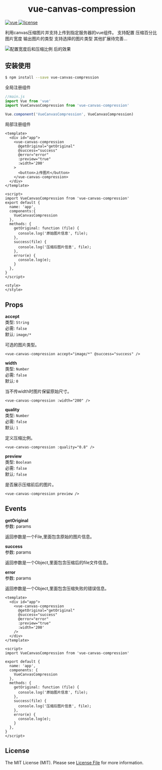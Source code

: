 
<h1 align="center">vue-canvas-compression</h1>

<p>
  <a href="https://github.com/vuejs/vue">
    <img src="https://img.shields.io/badge/vue-2.5.21-brightgreen.svg" alt="vue">
  </a>

  <a href="https://github.com/GavinZhuLei/vue-form-making/blob/master/LICENSE">
    <img src="https://img.shields.io/github/license/GavinZhulei/vue-form-making" alt="license">
  </a>

</p>


利用canvas压缩图片并支持上传到指定服务器的vue组件。
支持配置
  压缩百分比
  图片宽度
  输出图片的类型
  支持选择的图片类型
  其他扩展待完善...

![配置宽度后和压缩比例 后的效果](https://img-blog.csdnimg.cn/40cbb2f019ef49fe88c223e297e27a90.jpeg#pic_center)


## 安装使用

```bash
$ npm install --save vue-canvas-compression
```

全局注册组件

```javascript
//main.js
import Vue from 'vue'
import VueCanvasCompression from 'vue-canvas-compression'

Vue.component('VueCanvasCompression', VueCanvasCompression)
```

局部注册组件

```vue
<template>
  <div id="app">
    <vue-canvas-compression
      @getOriginal="getOriginal"
      @success="success"
      @error="error"
      :preview="true"
      :width='200'
    >
      <button>上传图片</button>
    </vue-canvas-compression>
  </div>
</template>

<script>
import VueCanvasCompression from 'vue-canvas-compression'
export default {
  name: 'app',
  components:{
    VueCanvasCompression
  },
  methods: {
    getOriginal: function (file) {
      console.log('原始图片信息', file);
    },
    success(file) {
      console.log('压缩后图片信息', file);
    },
    error(e) {
      console.log(e);
    }
  },
}
</script>

<style>
</style>

```


## Props
**accept**<br/>
类型: `String`<br/>必需: `false`<br/>默认: `image/*`

可选的图片类型。

```vue
<vue-canvas-compression accept="image/*" @success="success" />
```

**width**<br/>
类型: `Number`<br/>必需: `false`<br/>默认: `0`

当不传width时图片保留原始尺寸。


```vue
<vue-canvas-compression :width="200" />
```

**quality**<br/>
类型: `Number`<br/>必需: `false`<br/>默认: `1`

定义压缩比例。

```vue
<vue-canvas-compression :quality="0.8" />
```

**preview**<br/>
类型: `Boolean`<br/>
必需: `false`<br/>
默认: `false`

是否展示压缩前后的图片。

```vue
<vue-canvas-compression preview />
```


## Events
**getOriginal**<br/>
参数: params<br/>

返回参数是一个File,里面包含原始的图片信息。  

**success**<br/>
参数: params<br/>

返回参数是一个Object,里面包含压缩后的file文件信息。  

**error**<br/>
参数: params<br/>

返回参数是一个Object,里面包含压缩失败的错误信息。  

```vue
<template>
  <div id="app">
    <vue-canvas-compression
      @getOriginal="getOriginal"
      @success="success"
      @error="error"
      :preview="true"
      :width='200'
    />
  </div>
</template>

<script>
import VueCanvasCompression from 'vue-canvas-compression'

export default {
  name: 'app',
  components: {
    VueCanvasCompression
  },
  methods: {
    getOriginal: function (file) {
      console.log('原始图片信息', file);
    },
    success(file) {
      console.log('压缩后图片信息', file);
    },
    error(e) {
      console.log(e);
    }
  },
}
</script>

```



## License

The MIT License (MIT). Please see [License File](LICENSE) for more information.
